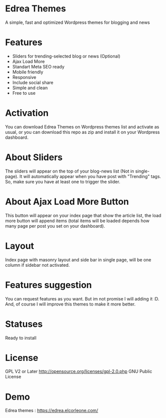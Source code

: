 
# Edrea Themes

A simple, fast and optimized Wordpress themes for blogging and news

# Features

- Sliders for trending-selected blog or news (Optional)
- Ajax Load More
- Standart Meta SEO ready
- Mobile friendly
- Responsive
- Include social share
- Simple and clean
- Free to use

# Activation

You can download Edrea Themes on Wordpress themes list and activate as usual, or you can download this repo as zip and install it on your Wordpress dashboard.

# About Sliders

The sliders will appear on the top of your blog-news list (Not in single-page). It will automatically appear when you have post with "Trending" tags. So, make sure you have at least one to trigger the slider.

# About Ajax Load More Button

This button will appear on your index page that show the article list, the load more button will append items (total items will be loaded depends how many page per post you set on your dashboard).

# Layout

Index page with masonry layout and side bar in single page, will be one column if sidebar not activated.

# Features suggestion

You can request features as you want. But im not promise I will adding it :D. And, of course I will improve this themes to make it more better.

# Statuses

Ready to install

# License

GPL V2 or Later
http://opensource.org/licenses/gpl-2.0.php GNU Public License

# Demo

Edrea themes : https://edrea.elcorleone.com/